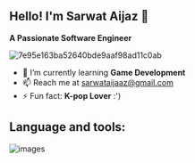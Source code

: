## Hello! I'm Sarwat Aijaz 👋
 **A Passionate Software Engineer**
 
 
![7e95e163ba52640bde9aaf98ad11c0ab](https://user-images.githubusercontent.com/124436066/216822629-f9ac4f26-a1db-4942-a069-3d529fda7c57.gif)



- 🌱 I’m currently learning **Game Development**
- 📫 Reach me at sarwataijaaz@gmail.com
- ⚡ Fun fact: **K-pop Lover** :')

## Language and tools:


![images](https://user-images.githubusercontent.com/124436066/216822701-ec3aa94f-6a3e-4909-a4a2-3123eeee2102.png)




